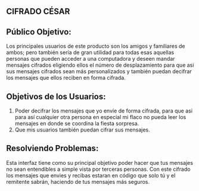 ## CIFRADO CÉSAR

## Público Objetivo:
Los principales usuarios de este producto son los amigos y familiares de ambos; pero también sería de gran utilidad para todas esas aquellas personas que pueden acceder a una computadora y deseen mandar mensajes cifrados eligiendo ellos el número de desplazamiento para que asi sus mensajes cifrados sean más personalizados y también puedan  decifrar los mensajes que ellos reciben en forma cifrada.

## Objetivos de los Usuarios:
1. Poder decifrar los mensajes que yo envíe de forma cifrada, para que asi para así cualquier otra persona en especial mi flaco no pueda leer los mensajes en donde se coordina la fiesta sorpresa.
2. Que mis usuarios también puedan cifrar sus mensajes.

## Resolviendo Problemas:
Esta interfaz tiene como su principal objetivo poder hacer que tus mensajes no sean entendibles a simple vista por terceras personas.
Con este cifrado los mensajes que envies y recibas estaran en código que solo tú y el remitente sabrán, haciendo de tus mensajes más seguros.



